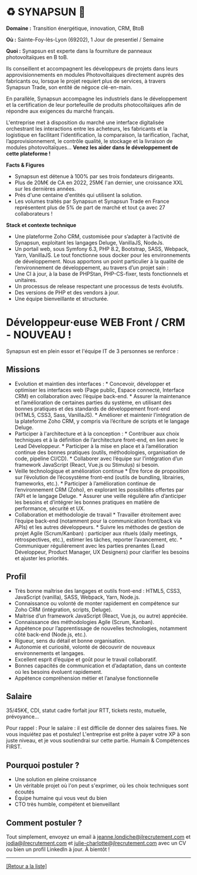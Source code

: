 # ♻️ SYNAPSUN 🔆

**Domaine :** Transition énergétique, innovation, CRM, BtoB

**Où :** Sainte-Foy-lès-Lyon (69202), 1 Jour de presentiel / Semaine 

**Quoi :** Synapsun est experte dans la fourniture de panneaux photovoltaïques en B toB. 

Ils conseillent et accompagnent les développeurs de projets dans leurs approvisionnements en modules Photovoltaïques directement auprès des fabricants ou, lorsque le projet requiert plus de services, à travers Synapsun Trade, son entité de négoce clé-en-main. 

En parallèle, Synapsun accompagne les industriels dans le développement et la certification de leur portefeuille de produits photocoltaïques afin de répondre aux exigences du marché français. 

L'entreprise met à disposition du marché une interface digitalisée orchestrant les interactions entre les acheteurs, les fabricants et la logistique en facilitant l'identification, la comparaison, la tarification, l’achat, l’approvisionnement, le contrôle qualité, le stockage et la livraison de modules photovoltaïques... **Venez les aider dans le développement de cette plateforme !**

**Facts & Figures**

* Synapsun est détenue à 100% par ses trois fondateurs dirigeants. 
* Plus de 20M€ de CA en 2022, 25M€ l'an dernier, une croissance XXL sur les dernières années.
* Près d'une centaine d'entités qui utilisent la solution.
* Les volumes traités par Synapsun et Synapsun Trade en France représentent plus de 5% de part de marché et tout ça avec 27 collaborateurs !


**Stack et contexte technique**

* Une plateforme Zoho CRM, customisée pour s’adapter à l’activité de Synapsun, exploitant les
langages Deluge, VanillaJS, NodeJs.
* Un portail web, sous Symfony 6.3, PHP 8.2, Bootstrap, SASS, Webpack, Yarn, VanillaJS.
Le tout fonctionne sous docker pour les environnements de développement.
Nous apportons un point particulier à la qualité de l’environnement de développement, au travers d’un
projet sain :
* Une CI à jour, à la base de PHPStan, PHP-CS-fixer, tests fonctionnels et unitaires.
* Un processus de release respectant une processus de tests évolutifs.
* Des versions de PHP et des vendors à jour.
* Une équipe bienveillante et structurée.


# Développeur·euse WEB Front / CRM - NOUVEAU !

Synapsun est en plein essor et l'équipe IT de 3 personnes se renforce : 

## Missions

* Evolution et maintien des interfaces : 
		* Concevoir, développer et optimiser les interfaces web (Page public, Espace connecté, Interface
		CRM) en collaboration avec l’équipe back-end.
		* Assurer la maintenance et l’amélioration de certaines parties du système, en utilisant des bonnes
		pratiques et des standards de développement front-end (HTML5, CSS3, Sass, VanillaJS).
		* Améliorer et maintenir l’intégration de la plateforme Zoho CRM, y compris via l’écriture de scripts et
		le langage Deluge.
* Participer à l'architecture et à la conception : 
		* Contribuer aux choix techniques et à la définition de l’architecture front-end, en lien avec le Lead
		Développeur.
		* Participer à la mise en place et à l’amélioration continue des bonnes pratiques (outils,
		méthodologies, organisation de code, pipeline CI/CD).
		* Collaborer avec l’équipe sur l’intégration d’un framework JavaScript (React, Vue.js ou Stimulus) si
		besoin.
* Veille technologique et amélioration continue
		* Être force de proposition sur l’évolution de l’écosystème front-end (outils de bundling, librairies,
		frameworks, etc.).
		* Participer à l’amélioration continue de l’environnement CRM (Zoho), en explorant les possibilités
		offertes par l’API et le langage Deluge.
		* Assurer une veille régulière afin d’anticiper les besoins et d’intégrer les bonnes pratiques en matière
		de performance, sécurité et UX.
* Collaboration et méthodologie de travail
		* Travailler étroitement avec l’équipe back-end (notamment pour la communication front/back via
		APIs) et les autres développeurs.
		* Suivre les méthodes de gestion de projet Agile (Scrum/Kanban) : participer aux rituels (daily
		meetings, rétrospectives, etc.), estimer les tâches, reporter l’avancement, etc.
		* Communiquer régulièrement avec les parties prenantes (Lead Développeur, Product Manager, UX
		Designers) pour clarifier les besoins et ajuster les priorités.

## Profil

* Très bonne maîtrise des langages et outils front-end : HTML5, CSS3, JavaScript (vanilla), SASS,
Webpack, Yarn, Node.js.
* Connaissance ou volonté de monter rapidement en compétence sur Zoho CRM (intégration, scripts,
Deluge).
* Maitrise d’un framework JavaScript (React, Vue.js, ou autre) appréciée.
* Connaissance des méthodologies Agile (Scrum, Kanban).
* Appétence pour l’apprentissage de nouvelles technologies, notamment côté back-end (Node.js,
etc.).
* Rigueur, sens du détail et bonne organisation.
* Autonomie et curiosité, volonté de découvrir de nouveaux environnements et langages.
* Excellent esprit d’équipe et goût pour le travail collaboratif.
* Bonnes capacités de communication et d’adaptation, dans un contexte où les besoins évoluent
rapidement.
* Appétence compréhension métier et l’analyse fonctionnelle

## Salaire

35/45K€, CDI, statut cadre forfait jour 
RTT, tickets resto, mutuelle, prévoyance... 

Pour rappel : Pour le salaire : il est difficile de donner des salaires fixes. Ne vous inquiétez pas et postulez! L'entreprise est prête à payer votre XP à son juste niveau, et je vous soutiendrai sur cette partie. Humain & Compétences FIRST.


## Pourquoi postuler ?

* Une solution en pleine croissance
* Un véritable projet où l'on peut s'exprimer, où les choix techniques sont écoutés
* Équipe humaine qui vous veut du bien
* CTO très humble, compétent et bienveillant


## Comment postuler ?

Tout simplement, envoyez un email à jeanne.londiche@jlrecrutement.com et jodia@jlrecrutement.com et julie-charlotte@jlrecrutement.com avec un CV ou bien un profil LinkedIn à jour. À bientôt !


----
<a href="https://github.com/jlondiche/job-board-php/blob/master/README.md">[Retour a la liste]</a> 